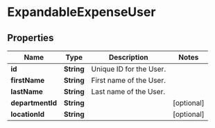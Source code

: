

# ExpandableExpenseUser


## Properties

| Name | Type | Description | Notes |
|------------ | ------------- | ------------- | -------------|
|**id** | **String** | Unique ID for the User. |  |
|**firstName** | **String** | First name of the User. |  |
|**lastName** | **String** | Last name of the User. |  |
|**departmentId** | **String** |  |  [optional] |
|**locationId** | **String** |  |  [optional] |



